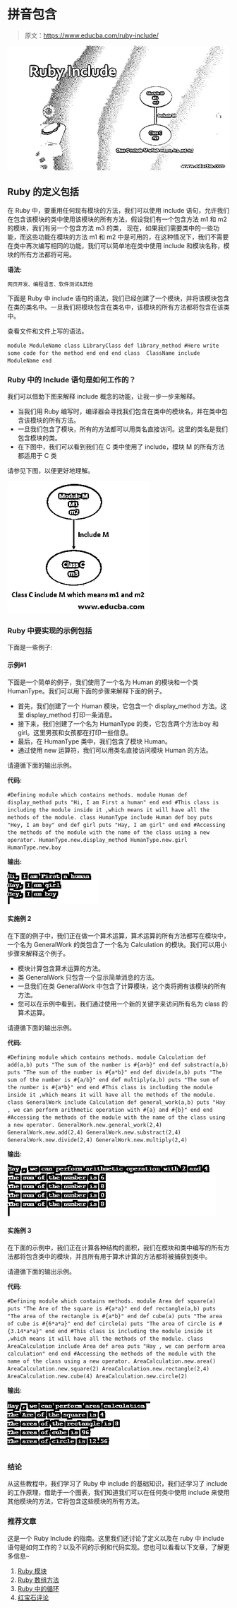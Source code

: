 # 拼音包含

> 原文：<https://www.educba.com/ruby-include/>

![Ruby Include](img/7d04752dfbd8c17f487c81b10df4eb46.png "Ruby Include")



## Ruby 的定义包括

在 Ruby 中，要重用任何现有模块的方法，我们可以使用 include 语句，允许我们在包含该模块的类中使用该模块的所有方法，假设我们有一个包含方法 m1 和 m2 的模块，我们有另一个包含方法 m3 的类， 现在，如果我们需要类中的一些功能，而这些功能在模块的方法 m1 和 m2 中是可用的，在这种情况下，我们不需要在类中再次编写相同的功能，我们可以简单地在类中使用 include 和模块名称，模块的所有方法都将可用。

**语法:**

<small>网页开发、编程语言、软件测试&其他</small>

下面是 Ruby 中 include 语句的语法，我们已经创建了一个模块，并将该模块包含在类的类名中。一旦我们将模块包含在类名中，该模块的所有方法都将包含在该类中。

查看文件和文件上写的语法。

`module ModuleName
class LibraryClass
def library_method
#Here write some code for the method
end
end
end
class  ClassName
include ModuleName
end`

### Ruby 中的 Include 语句是如何工作的？

我们可以借助下图来解释 include 概念的功能，让我一步一步来解释。

*   当我们用 Ruby 编写时，编译器会寻找我们包含在类中的模块名，并在类中包含该模块的所有方法。
*   一旦我们包含了模块，所有的方法都可以用类名直接访问。这里的类名是我们包含模块的类。
*   在下图中，我们可以看到我们在 C 类中使用了 include，模块 M 的所有方法都适用于 C 类

请参见下图，以便更好地理解。

![How does an Include Statement Works in Ruby](img/e4514b6a3b0dc01d44490531977c7865.png)



### Ruby 中要实现的示例包括

下面是一些例子:

#### 示例#1

下面是一个简单的例子，我们使用了一个名为 Human 的模块和一个类 HumanType。我们可以用下面的步骤来解释下面的例子。

*   首先，我们创建了一个 Human 模块，它包含一个 display_method 方法。这里 display_method 打印一条消息。
*   接下来，我们创建了一个名为 HumanType 的类，它包含两个方法:boy 和 girl。这里男孩和女孩都在打印一些信息。
*   最后，在 HumanType 类中，我们包含了模块 Human。
*   通过使用 new 运算符，我们可以用类名直接访问模块 Human 的方法。

请遵循下面的输出示例。

**代码:**

`#Defining module which contains methods.
module Human
def display_method
puts "Hi, I am First a human"
end
end
#This class is including the module inside it ,which means it will have all the methods of the module.
class HumanType
include Human
def boy
puts "Hey, I am boy"
end
def girl
puts "Hay, I am girl"
end
end
#Accessing the methods of the module with the name of the class using a new operator.
HumanType.new.display_method
HumanType.new.girl
HumanType.new.boy`

**输出:**

![Ruby Include-1.1](img/c37f93b973f71ce5c77534f27ba508c3.png)



#### 实施例 2

在下面的例子中，我们正在做一个算术运算，算术运算的所有方法都写在模块中，一个名为 GeneralWork 的类包含了一个名为 Calculation 的模块。我们可以用小步骤来解释这个例子。

*   模块计算包含算术运算的方法。
*   类 GeneralWork 只包含一个显示简单消息的方法。
*   一旦我们在类 GeneralWork 中包含了计算模块，这个类将拥有该模块的所有方法。
*   您可以在示例中看到，我们通过使用一个新的关键字来访问所有名为 class 的算术运算。

请遵循下面的输出示例。

**代码:**

`#Defining module which contains methods.
module Calculation
def add(a,b)
puts "The sum of the number is #{a+b}"
end
def substract(a,b)
puts "The sum of the number is #{a*b}"
end
def divide(a,b)
puts "The sum of the number is #{a/b}"
end
def multiply(a,b)
puts "The sum of the number is #{a*b}"
end
end
#This class is including the module inside it ,which means it will have all the methods of the module.
class GeneralWork
include Calculation
def general_work(a,b)
puts "Hay , we can perform arithmetic operation with #{a} and #{b}"
end
end
#Accessing the methods of the module with the name of the class using a new operator.
GeneralWork.new.general_work(2,4)
GeneralWork.new.add(2,4)
GeneralWork.new.substract(2,4)
GeneralWork.new.divide(2,4)
GeneralWork.new.multiply(2,4)`

**输出:**

![Example-1.2](img/aeeb3d572dda0da7fe260d01e2e0b292.png "Example-1.2")



#### 实施例 3

在下面的示例中，我们正在计算各种结构的面积，我们在模块和类中编写的所有方法都将包含类中的模块，并且所有用于算术计算的方法都将被捕获到类中。

请遵循下面的输出示例。

**代码:**

`#Defining module which contains methods.
module Area
def square(a)
puts "The Are of the square is #{a*a}"
end
def rectangle(a,b)
puts "The area of the rectangle is #{a*b}"
end
def cube(a)
puts "The area of cube is #{6*a*a}"
end
def circle(a)
puts "The area of circle is #{3.14*a*a}"
end
end
#This class is including the module inside it ,which means it will have all the methods of the module.
class AreaCalculation
include Area
def area
puts "Hay , we can perform area calculation"
end
end
#Accessing the methods of the module with the name of the class using a new operator.
AreaCalculation.new.area()
AreaCalculation.new.square(2)
AreaCalculation.new.rectangle(2,4)
AreaCalculation.new.cube(4)
AreaCalculation.new.circle(2)`

**输出:**

![Example-1.3](img/4f0f61ac138894f182e0d1953d7f2462.png "Example-1.3")



### 结论

从这些教程中，我们学习了 Ruby 中 include 的基础知识，我们还学习了 include 的工作原理，借助于一个图表，我们知道我们可以在任何类中使用 include 来使用其他模块的方法，它将包含这些模块的所有方法。

### 推荐文章

这是一个 Ruby Include 的指南。这里我们还讨论了定义以及在 ruby 中 include 语句是如何工作的？以及不同的示例和代码实现。您也可以看看以下文章，了解更多信息–

1.  [Ruby 模块](https://www.educba.com/ruby-modules/)
2.  [Ruby 数组方法](https://www.educba.com/ruby-array-methods/)
3.  [Ruby 中的循环](https://www.educba.com/loops-in-ruby/)
4.  [红宝石评论](https://www.educba.com/ruby-comments/)





